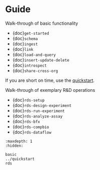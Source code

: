 # Guide

Walk-through of basic functionality

- {doc}`get-started`
- {doc}`schema`
- {doc}`ingest`
- {doc}`link`
- {doc}`load-and-query`
- {doc}`insert-update-delete`
- {doc}`introspect`
- {doc}`share-cross-org`

If you are short on time, use the [quickstart](../quickstart).

Walk-through of exemplary R&D operations

- {doc}`rds-setup`
- {doc}`rds-design-experiment`
- {doc}`rds-run-experiment`
- {doc}`rds-analyze-assay`
- {doc}`rds-bfx`
- {doc}`rds-compbio`
- {doc}`rds-dataflow`

```{toctree}
:maxdepth: 1
:hidden:

basic
../quickstart
rds
```
